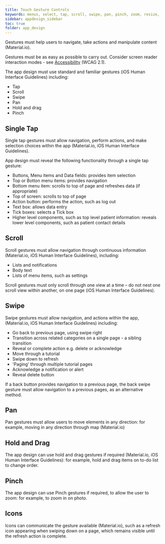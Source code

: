 ```yaml
---
title: Touch Gesture Controls
keywords: menus, select, tap, scroll, swipe, pan, pinch, zoom, resize, elements, components, behaviour,
sidebar: appdesign_sidebar
toc: true
folder: app_design 
---
```


Gestures must help users to navigate, take actions and manipulate content (Material.io).   

Gestures must be as easy as possible to carry out. Consider screen reader interaction modes - see [Accessibility]({{site.baseurl}}/standards/accessibility) (WCAG 2.1). 
 
The app design must use standard and familiar gestures (iOS Human Interface Guidelines) including:
* Tap
* Scroll
* Swipe
* Pan
* Hold and drag   
* Pinch

## Single Tap 

Single tap gestures must allow navigation, perform actions, and make selection choices within the app (Material.io, iOS Human Interface Guidelines). 

App design must reveal the following functionality through a single tap gesture:

* Buttons, Menu items and Data fields: provides item selection
* Top or Botton menu items: provides navigation
* Bottom menu item: scrolls to top of page and refreshes data (if appropriate) 
* Top of screen: scrolls to top of page
* Action button: performs the action, such as log out 
* Text box: allows data entry
* Tick boxes: selects a Tick box
* Higher level components, such as top level patient information: reveals lower level components, such as patient contact details
 
## Scroll
Scroll gestures must allow navigation through continuous information (Material.io, iOS Human Interface Guidelines), including:  
* Lists and notifications
* Body text
* Lists of menu items, such as settings

Scroll gestures must only scroll through one view at a time – do not nest one scroll view within another, on one page (iOS Human Interface Guidelines).    

## Swipe 
Swipe gestures must allow navigation, and actions within the app, (Material.io, iOS Human Interface Guidelines) including:  
* Go back to previous page, using swipe right
* Transition across related categories on a single page - a sibling transition
* Reveal or complete action e.g. delete or acknowledge
* Move through a tutorial
* Swipe down to refresh
* 'Paging' through multiple tutorial pages
* Acknowledge a notification or alert
* Reveal delete button  

If a back button provides navigation to a previous page, the back swipe gesture must allow navigation to a previous pages, as an alternative method.
  
## Pan 
Pan gestures must allow users to move elements in any direction: for example, moving in any direction through map (Material.io)  

## Hold and Drag
The app design can use hold and drag gestures if required (Material.io, iOS Human Interface Guidelines): for example, hold and drag items on to-do list to change order.    

## Pinch
The app design can use Pinch gestures if required, to allow the user to zoom: for example, to zoom in on photo.  

## Icons
Icons can communicate the gesture available (Material.io), such as a refresh icon appearing when swiping down on a page, which remains visible until the refresh action is complete.
